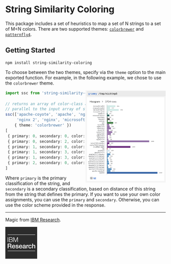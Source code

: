 # String Similarity Coloring

This package includes a set of heuristics to map a set of N strings to
a set of M<N colors. There are two supported themes:
[`colorbrewer`](https://colorbrewer2.org/) and
[`patternfly4`](https://www.patternfly.org/v4/).

## Getting Started

```
npm install string-similarity-coloring
```

To choose between the two themes, specify via the `theme` option to
the main exported function. For example, in the following example, we
chose to use the `colorbrewer` theme.

<img align="right" width="252" src="https://github.com/kui-shell/string-similarity-coloring/raw/main/docs/string-similarity-coloring.png">

```typescript
import ssc from 'string-similarity-coloring'

// returns an array of color-class assignments,
// parallel to the input array of strings
ssc(['apache-coyote', 'apache', 'nginx 1',
     'nginx 2', 'nginx', 'microsoft a'],
    { theme: 'colorbrewer' })
[
 { primary: 0, secondary: 0, color: '#2166AB' },
 { primary: 0, secondary: 2, color: '#91C4DE' },
 { primary: 1, secondary: 0, color: '#B4182B' },
 { primary: 1, secondary: 3, color: '#FDDCC9' },
 { primary: 1, secondary: 3, color: '#FDDCC9' },
 { primary: 2, secondary: 0, color: '#762A83' }
]
```

Where `primary` is the primary classification of the string, and
`secondary` is a secondary classification, based on distance of this
string from the string that defines the primary. If you want to use
your own color assignments, you can use the `primary` and
`secondary`. Otherwise, you can use the color scheme provided in the
response.

---

Magic from [IBM Research](https://www.research.ibm.com/).

<img width="100" src="https://github.com/kui-shell/string-similarity-coloring/raw/main/docs/ibm-research-logo.png">

